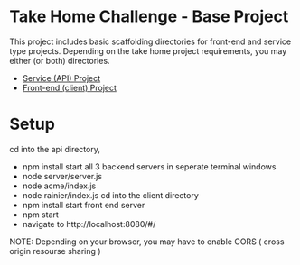 # Take Home Challenge - Base Project

This project includes basic scaffolding directories for front-end and service type projects.  Depending on the take home 
project requirements, you may either (or both) directories.

* [Service (API) Project](api/README.md)
* [Front-end (client) Project](client/README.md)

# Setup

cd into the api directory,
  * npm install
start all 3 backend servers in seperate terminal windows
  * node server/server.js
  * node acme/index.js
  * node rainier/index.js
cd into the client directory
  * npm install
start front end server
  * npm start
  * navigate to http://localhost:8080/#/
  
NOTE: Depending on your browser, you may have to enable CORS ( cross origin resourse sharing )

